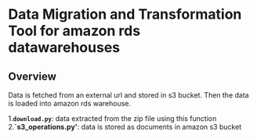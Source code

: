# Data Migration and Transformation Tool for amazon rds datawarehouses

## Overview

Data is fetched from an external url and stored in s3 bucket. Then the data is loaded into amazon rds warehouse.

1.**`download.py`**: data extracted from the zip file using this function
2.**`s3_operations.py'**: data is stored as documents in amazon s3 bucket
